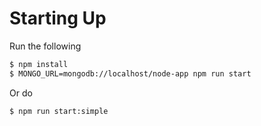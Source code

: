 # Starting Up

Run the following

```bash
$ npm install
$ MONGO_URL=mongodb://localhost/node-app npm run start
```

Or do

```bash
$ npm run start:simple
```